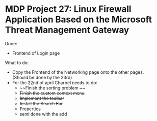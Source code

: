 # MDP Project 27: Linux Firewall Application Based on the Microsoft Threat Management Gateway

Done:
- Frontend of Login page

What to do:
- Copy the Frontend of the Networking page onto the other pages. (Should be done by the 23rd)
- For the 22nd of april Charbel needs to do:
	- ~~Finish the sorting problem ~~
	- ~~Finish the custom context menu~~ 
	- ~~Implement the toolbar~~
	- ~~Install the Search Bar~~
	- Properties
	- semi done with the add

